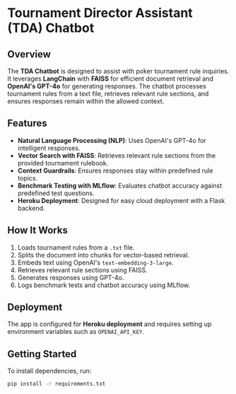 # Tournament Director Assistant (TDA) Chatbot  

## Overview  
The **TDA Chatbot** is designed to assist with poker tournament rule inquiries. It leverages **LangChain** with **FAISS** for efficient document retrieval and **OpenAI's GPT-4o** for generating responses. The chatbot processes tournament rules from a text file, retrieves relevant rule sections, and ensures responses remain within the allowed context.  

## Features  
- **Natural Language Processing (NLP)**: Uses OpenAI's GPT-4o for intelligent responses.  
- **Vector Search with FAISS**: Retrieves relevant rule sections from the provided tournament rulebook.  
- **Context Guardrails**: Ensures responses stay within predefined rule topics.  
- **Benchmark Testing with MLflow**: Evaluates chatbot accuracy against predefined test questions.  
- **Heroku Deployment**: Designed for easy cloud deployment with a Flask backend.  

## How It Works  
1. Loads tournament rules from a `.txt` file.  
2. Splits the document into chunks for vector-based retrieval.  
3. Embeds text using OpenAI's `text-embedding-3-large`.  
4. Retrieves relevant rule sections using FAISS.  
5. Generates responses using GPT-4o.  
6. Logs benchmark tests and chatbot accuracy using MLflow.  

## Deployment  
The app is configured for **Heroku deployment** and requires setting up environment variables such as `OPENAI_API_KEY`.  

## Getting Started  
To install dependencies, run:  
```sh
pip install -r requirements.txt

